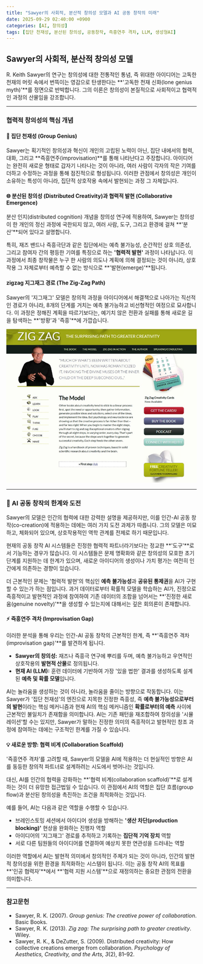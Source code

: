 ```yaml
---
title: "Sawyer의 사회적, 분산적 창의성 모델과 AI 공동 창작의 미래"
date: 2025-09-29 02:40:00 +0900
categories: [AI, 창의성]
tags: [집단 천재성, 분산된 창의성, 공동창작, 즉흥연주 격차, LLM, 생성형AI]
---
```


## Sawyer의 사회적, 분산적 창의성 모델

R. Keith Sawyer의 연구는 창의성에 대한 전통적인 통념, 즉 위대한 아이디어는 고독한 천재의 머릿 속에서 번뜩이는 영감으로 탄생한다는 **'고독한 천재 신화(lone genius myth)'**를 정면으로 반박합니다. 그의 이론은 창의성이 본질적으로 사회적이고 협력적인 과정의 산물임을 강조합니다.

---

### 협력적 창의성의 핵심 개념

#### 🧠 집단 천재성 (Group Genius)
Sawyer는 획기적인 창의성과 혁신이 개인의 고립된 노력이 아닌, 집단 내에서의 협력, 대화, 그리고 **즉흥연주(improvisation)**를 통해 나타난다고 주장합니다. 아이디어는 완전히 새로운 형태로 갑자기 나타나는 것이 아니라, 여러 사람이 각자의 작은 기여를 더하고 수정하는 과정을 통해 점진적으로 형성됩니다. 이러한 관점에서 창의성은 개인이 소유하는 특성이 아니라, 집단적 상호작용 속에서 발현되는 과정 그 자체입니다.

#### 🌐 분산된 창의성 (Distributed Creativity)과 협력적 발현 (Collaborative Emergence)
분산 인지(distributed cognition) 개념을 창의성 연구에 적용하여, Sawyer는 창의성이 한 개인의 정신 과정에 국한되지 않고, 여러 사람, 도구, 그리고 환경에 걸쳐 **'분산'**되어 있다고 설명합니다.

특히, 재즈 밴드나 즉흥극단과 같은 집단에서는 예측 불가능성, 순간적인 상호 의존성, 그리고 참여자 간의 평등한 기여를 특징으로 하는 **'협력적 발현'** 과정이 나타납니다. 이 과정에서 최종 창작물은 누구 한 사람의 의도나 계획에 의해 결정되는 것이 아니라, 상호작용 그 자체로부터 예측할 수 없는 방식으로 **'발현(emerge)'**됩니다.

####  zigzag 지그재그 경로 (The Zig-Zag Path)
Sawyer의 '지그재그' 모델은 창의적 과정을 아이디어에서 해결책으로 나아가는 직선적인 경로가 아니라, 8개의 단계를 거치는 예측 불가능하고 비선형적인 여정으로 묘사합니다. 이 과정은 정해진 계획을 따르기보다는, 예기치 않은 전환과 실패를 통해 새로운 길을 탐색하는 **'방황'과 '즉흥'**에 가깝습니다.

![지그재그](/assets/zigzag.jpg)

---

### 🤖 AI 공동 창작의 한계와 도전

Sawyer의 모델은 인간의 협력에 대한 강력한 설명을 제공하지만, 이를 인간-AI 공동 창작(co-creation)에 적용하는 데에는 여러 가지 도전 과제가 따릅니다. 그의 모델은 미묘하고, 체화되어 있으며, 상호작용적인 역학 관계를 전제로 하기 때문입니다.

현재의 공동 창작 AI 시스템들은 진정한 협력적 파트너라기보다는 정교한 **'도구'**로서 기능하는 경우가 많습니다. 이 시스템들은 문제 명확화와 같은 창의성의 모호한 초기 단계를 지원하는 데 한계가 있으며, 새로운 아이디어의 생성이나 가치 평가는 여전히 인간에게 의존하는 경향이 있습니다.

더 근본적인 문제는 '협력적 발현'의 핵심인 **예측 불가능성**과 **공유된 통제권**을 AI가 구현할 수 있는가 하는 점입니다. 과거 데이터로부터 확률적 모델을 학습하는 AI가, 진정으로 즉흥적이고 발현적인 과정에 참여하여 기존 데이터의 조합을 넘어서는 **'진정한 새로움(genuine novelty)'**을 생성할 수 있는지에 대해서는 깊은 회의론이 존재합니다.

#### ⚡️ 즉흥연주 격차 (Improvisation Gap)
이러한 분석을 통해 우리는 인간-AI 공동 창작의 근본적인 한계, 즉 **'즉흥연주 격차(improvisation gap)'**를 발견하게 됩니다.

* **Sawyer의 창의성:** 재즈나 즉흥극 연구에 뿌리를 두며, 예측 불가능하고 우연적인 상호작용의 **발현적 산물**로 정의됩니다.
* **현재 AI (LLM):** 훈련 데이터에 기반하여 가장 '있을 법한' 결과를 생성하도록 설계된 **예측 및 확률 모델**입니다.

AI는 놀라움을 생성하는 것이 아니라, 놀라움을 줄이는 방향으로 작동합니다. 이는 Sawyer가 '집단 천재성'의 엔진으로 지목한 진정한 즉흥성, 즉 **예측 불가능성으로부터의 발현**이라는 핵심 메커니즘과 현재 AI의 핵심 메커니즘인 **확률로부터의 예측** 사이에 근본적인 불일치가 존재함을 의미합니다. AI는 기존 패턴을 재조합하여 창의성을 '시뮬레이션'할 수는 있지만, Sawyer가 말하는 진정한 의미의 즉흥적이고 발현적인 창조 과정에 참여하는 데에는 구조적인 한계를 가질 수 있습니다.

#### 💡 새로운 방향: 협력 비계 (Collaboration Scaffold)
'즉흥연주 격차'를 고려할 때, Sawyer의 모델을 AI에 적용하는 더 현실적인 방향은 AI를 동등한 창의적 파트너로 설계하려는 시도에서 벗어나는 것입니다.

대신, AI를 인간의 협력을 강화하는 **'협력 비계(collaboration scaffold)'**로 설계하는 것이 더 유망한 접근법일 수 있습니다. 이 관점에서 AI의 역할은 집단 흐름(group flow)과 분산된 창의성을 촉진하는 조건을 최적화하는 것입니다.

예를 들어, AI는 다음과 같은 역할을 수행할 수 있습니다.
* 브레인스토밍 세션에서 아이디어 생성을 방해하는 **'생산 차단(production blocking)'** 현상을 완화하는 진행자 역할
* 아이디어의 '지그재그' 경로를 추적하고 기록하는 **집단적 기억 장치** 역할
* 서로 다른 팀원들의 아이디어를 연결하여 예상치 못한 연관성을 드러내는 역할

이러한 역할에서 AI는 발현적 의미에서 창의적인 주체가 되는 것이 아니라, 인간의 발현적 창의성을 위한 환경을 최적화하는 시스템이 됩니다. 이는 공동 창작 AI의 목표를 **'인공 협력자'**에서 **'협력 지원 시스템'**으로 재정의하는 중요한 관점의 전환을 의미합니다.

---

### 참고문헌
* Sawyer, R. K. (2007). *Group genius: The creative power of collaboration*. Basic Books.
* Sawyer, R. K. (2013). *Zig zag: The surprising path to greater creativity*. Wiley.
* Sawyer, R. K., & DeZutter, S. (2009). Distributed creativity: How collective creations emerge from collaboration. *Psychology of Aesthetics, Creativity, and the Arts, 3*(2), 81–92.

